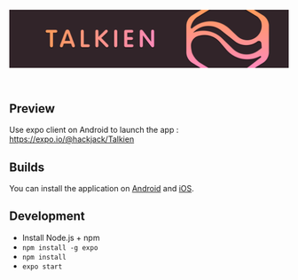<p align="center"><img align="center" src="banner.png"/></p><br/>

## Preview

Use expo client on Android to launch the app : https://expo.io/@hackjack/Talkien


## Builds

You can install the application on [Android](https://bit.ly/AndroidTalkien) and [iOS](https://bit.ly/iOSTalkien).

## Development

- Install Node.js + npm
- `npm install -g expo`
- `npm install`
- `expo start`
